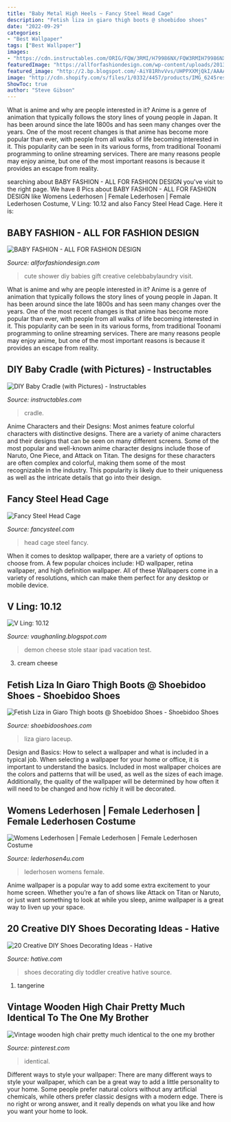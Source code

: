 ```yaml
---
title: "Baby Metal High Heels ~ Fancy Steel Head Cage"
description: "Fetish liza in giaro thigh boots @ shoebidoo shoes"
date: "2022-09-29"
categories:
- "Best Wallpaper"
tags: ["Best Wallpaper"]
images:
- "https://cdn.instructables.com/ORIG/FQW/3RMI/H79986NX/FQW3RMIH79986NX.jpg?auto=webp&amp;frame=1&amp;height=300"
featuredImage: "https://allforfashiondesign.com/wp-content/uploads/2013/05/baby-n-33.jpg"
featured_image: "http://2.bp.blogspot.com/-AiY81RhvVvs/UHPPXXMjQkI/AAAAAAAAGls/Xy-WLl0aCEY/s1600/cheese.jpg"
image: "http://cdn.shopify.com/s/files/1/0332/4457/products/IMG_6245resize_grande.jpg?v=1474435656"
ShowToc: true
author: "Steve Gibson"
---
```



What is anime and why are people interested in it?
Anime is a genre of animation that typically follows the story lines of young people in Japan. It has been around since the late 1800s and has seen many changes over the years. One of the most recent changes is that anime has become more popular than ever, with people from all walks of life becoming interested in it. This popularity can be seen in its various forms, from traditional Toonami programming to online streaming services. There are many reasons people may enjoy anime, but one of the most important reasons is because it provides an escape from reality.

	

		
searching about BABY FASHION - ALL FOR FASHION DESIGN you've visit to the right page. We have 8 Pics about BABY FASHION - ALL FOR FASHION DESIGN like Womens Lederhosen | Female Lederhosen | Female Lederhosen Costume, V Ling: 10.12 and also Fancy Steel Head Cage. Here it is:
		
    
## BABY FASHION - ALL FOR FASHION DESIGN

<img loading=lazy src="https://allforfashiondesign.com/wp-content/uploads/2013/05/baby-n-33.jpg" onerror="this.onerror=null;this.src='https://tse4.mm.bing.net/th?id=OIP.jWQfJhCrgG2ezyEyXeyY2wHaLD&amp;pid=15.1';" alt="BABY FASHION - ALL FOR FASHION DESIGN">

_Source: allforfashiondesign.com_

>cute shower diy babies gift creative celebbabylaundry visit. 

	

What is anime and why are people interested in it?
Anime is a genre of animation that typically follows the story lines of young people in Japan. It has been around since the late 1800s and has seen many changes over the years. One of the most recent changes is that anime has become more popular than ever, with people from all walks of life becoming interested in it. This popularity can be seen in its various forms, from traditional Toonami programming to online streaming services. There are many reasons people may enjoy anime, but one of the most important reasons is because it provides an escape from reality.

    
## DIY Baby Cradle (with Pictures) - Instructables

<img loading=lazy src="https://cdn.instructables.com/ORIG/FQW/3RMI/H79986NX/FQW3RMIH79986NX.jpg?auto=webp&amp;frame=1&amp;height=300" onerror="this.onerror=null;this.src='https://tse3.mm.bing.net/th?id=OIP.0DeCxc4Ir-Xhh9QR0EZt8wAAAA&amp;pid=15.1';" alt="DIY Baby Cradle (with Pictures) - Instructables">

_Source: instructables.com_

>cradle. 

	

Anime Characters and their Designs: Most animes feature colorful characters with distinctive designs.
There are a variety of anime characters and their designs that can be seen on many different screens. Some of the most popular and well-known anime character designs include those of Naruto, One Piece, and Attack on Titan. The designs for these characters are often complex and colorful, making them some of the most recognizable in the industry. This popularity is likely due to their uniqueness as well as the intricate details that go into their design.

    
## Fancy Steel Head Cage

<img loading=lazy src="http://cdn.shopify.com/s/files/1/0332/4457/products/IMG_6245resize_grande.jpg?v=1474435656" onerror="this.onerror=null;this.src='https://tse4.mm.bing.net/th?id=OIP.5BPsZEeCpBwkVZcV95eUnwAAAA&amp;pid=15.1';" alt="Fancy Steel Head Cage">

_Source: fancysteel.com_

>head cage steel fancy. 

	

When it comes to desktop wallpaper, there are a variety of options to choose from. A few popular choices include: HD wallpaper, retina wallpaper, and high definition wallpaper. All of these Wallpapers come in a variety of resolutions, which can make them perfect for any desktop or mobile device. 

    
## V Ling: 10.12

<img loading=lazy src="http://2.bp.blogspot.com/-AiY81RhvVvs/UHPPXXMjQkI/AAAAAAAAGls/Xy-WLl0aCEY/s1600/cheese.jpg" onerror="this.onerror=null;this.src='https://tse1.mm.bing.net/th?id=OIP.18mFd2Hti1W0E3IlVDAe8AHaGG&amp;pid=15.1';" alt="V Ling: 10.12">

_Source: vaughanling.blogspot.com_

>demon cheese stole staar ipad vacation test. 

	

3. cream cheese 

    
## Fetish Liza In Giaro Thigh Boots @ Shoebidoo Shoes - Shoebidoo Shoes

<img loading=lazy src="https://cdn.webshopapp.com/shops/178199/files/241001699/giaro-fetish-liza-in-laceup-knee-boots.jpg" onerror="this.onerror=null;this.src='https://tse3.mm.bing.net/th?id=OIP.7i-OAR_4AobTYCOvInOtmQHaKn&amp;pid=15.1';" alt="Fetish Liza in Giaro Thigh boots @ Shoebidoo Shoes - Shoebidoo Shoes">

_Source: shoebidooshoes.com_

>liza giaro laceup. 

	

Design and Basics: How to select a wallpaper and what is included in a typical job.
When selecting a wallpaper for your home or office, it is important to understand the basics. Included in most wallpaper choices are the colors and patterns that will be used, as well as the sizes of each image. Additionally, the quality of the wallpaper will be determined by how often it will need to be changed and how richly it will be decorated.

    
## Womens Lederhosen | Female Lederhosen | Female Lederhosen Costume

<img loading=lazy src="https://lederhosen4u.com/media/catalog/product/cache/1/image/9df78eab33525d08d6e5fb8d27136e95/w/o/womens_lederhosen_brown_dsc_2395_1.jpg" onerror="this.onerror=null;this.src='https://tse1.mm.bing.net/th?id=OIP.oZ6o8L8vDXNM37d8NLnfYgHaLH&amp;pid=15.1';" alt="Womens Lederhosen | Female Lederhosen | Female Lederhosen Costume">

_Source: lederhosen4u.com_

>lederhosen womens female. 

	

Anime wallpaper is a popular way to add some extra excitement to your home screen. Whether you’re a fan of shows like Attack on Titan or Naruto, or just want something to look at while you sleep, anime wallpaper is a great way to liven up your space.

    
## 20 Creative DIY Shoes Decorating Ideas - Hative

<img loading=lazy src="https://hative.com/wp-content/uploads/2014/07/shoes-decorating-ideas/4-shoes-decorating-ideas.jpg" onerror="this.onerror=null;this.src='https://tse4.mm.bing.net/th?id=OIP.gdMSa1xgQj5zpRbTRONx7QHaFj&amp;pid=15.1';" alt="20 Creative DIY Shoes Decorating Ideas - Hative">

_Source: hative.com_

>shoes decorating diy toddler creative hative source. 

	

1. tangerine 

    
## Vintage Wooden High Chair Pretty Much Identical To The One My Brother

<img loading=lazy src="https://i.pinimg.com/736x/37/55/aa/3755aa5285d8efe7b5a8a9ac0a1197d0--wooden-high-chairs-the-one.jpg" onerror="this.onerror=null;this.src='https://tse4.mm.bing.net/th?id=OIP.jiLCHItjIb9IQ-zBEVBcLQHaJ3&amp;pid=15.1';" alt="Vintage wooden high chair pretty much identical to the one my brother">

_Source: pinterest.com_

>identical. 

	

Different ways to style your wallpaper:
There are many different ways to style your wallpaper, which can be a great way to add a little personality to your home. Some people prefer natural colors without any artificial chemicals, while others prefer classic designs with a modern edge. There is no right or wrong answer, and it really depends on what you like and how you want your home to look.

